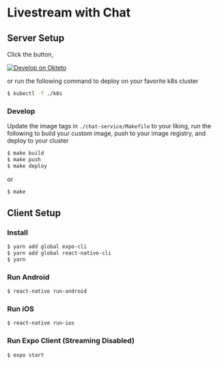 # Livestream with Chat

## Server Setup

Click the button,

[![Develop on Okteto](https://okteto.com/develop-okteto.svg)](https://cloud.okteto.com/deploy)

or run the following command to deploy on your favorite k8s cluster

```bash
$ kubectl -f ./k8s
```

### Develop

Update the image tags in `./chat-service/Makefile` to your liking, run the following to build your custom image, push to your image registry, and deploy to your cluster

```bash
$ make build
$ make push
$ make deploy
```

or

```bash
$ make
```

## Client Setup

### Install

```bash
$ yarn add global expo-cli
$ yarn add global react-native-cli
$ yarn
```

### Run Android
```bash
$ react-native run-android
```

### Run iOS
```bash
$ react-native run-ios
```

### Run Expo Client (Streaming Disabled)
```bash
$ expo start
```
